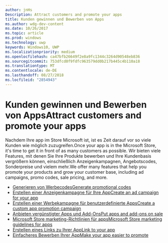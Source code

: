 ```yaml
---
author: jnHs
Description: Attract customers and promote your apps
title: Kunden gewinnen und Bewerben von Apps
ms.author: wdg-dev-content
ms.date: 10/26/2017
ms.topic: article
ms.prod: windows
ms.technology: uwp
keywords: Windows10, UWP
ms.localizationpriority: medium
ms.openlocfilehash: ca47bfb26649f2e8a9fc1344c3264d90548eb836
ms.sourcegitcommit: 753dfcd0f9fdfc963579dd0b217b445c4b110a18
ms.translationtype: MT
ms.contentlocale: de-DE
ms.lasthandoff: 08/27/2018
ms.locfileid: "2854943"
---
```

# <a name="attract-customers-and-promote-your-apps"></a><span data-ttu-id="c0635-103">Kunden gewinnen und Bewerben von Apps</span><span class="sxs-lookup"><span data-stu-id="c0635-103">Attract customers and promote your apps</span></span>

<span data-ttu-id="c0635-104">Nachdem Ihre app im Store Microsoft ist, ist es Zeit darauf vor so viele Kunden wie möglich zuzugreifen.</span><span class="sxs-lookup"><span data-stu-id="c0635-104">Once your app is in the Microsoft Store, it's time to get it in front of as many customers as possible.</span></span> <span data-ttu-id="c0635-105">Wir bieten viele Features, mit denen Sie Ihre Produkte bewerben und Ihre Kundenbasis vergrößern können, einschließlich Anzeigenkampagnen, Angebotscodes, Sonderpreise und vielem mehr.</span><span class="sxs-lookup"><span data-stu-id="c0635-105">We offer many features that help you promote your products and grow your customer base, including ad campaigns, promo codes, sale pricing, and more.</span></span>

-   [<span data-ttu-id="c0635-106">Generieren von Werbecodes</span><span class="sxs-lookup"><span data-stu-id="c0635-106">Generate promotional codes</span></span>](generate-promotional-codes.md)
-   [<span data-ttu-id="c0635-107">Erstellen einer Anzeigenkampagne für Ihre App</span><span class="sxs-lookup"><span data-stu-id="c0635-107">Create an ad campaign for your app</span></span>](create-an-ad-campaign-for-your-app.md)
-   [<span data-ttu-id="c0635-108">Erstellen einer Werbekampagne für benutzerdefinierte Apps</span><span class="sxs-lookup"><span data-stu-id="c0635-108">Create a custom app promotion campaign</span></span>](create-a-custom-app-promotion-campaign.md)
-   [<span data-ttu-id="c0635-109">Anbieten vergünstigter Apps und Add-Ons</span><span class="sxs-lookup"><span data-stu-id="c0635-109">Put apps and add-ons on sale</span></span>](put-apps-and-add-ons-on-sale.md)
-   [<span data-ttu-id="c0635-110">Microsoft Store marketing-Richtlinien für apps</span><span class="sxs-lookup"><span data-stu-id="c0635-110">Microsoft Store marketing guidelines for apps</span></span>](app-marketing-guidelines.md)
-   [<span data-ttu-id="c0635-111">Erstellen eines Links zu Ihrer App</span><span class="sxs-lookup"><span data-stu-id="c0635-111">Link to your app</span></span>](link-to-your-app.md)
-   [<span data-ttu-id="c0635-112">Einfacheres Bewerben Ihrer App</span><span class="sxs-lookup"><span data-stu-id="c0635-112">Make your app easier to promote</span></span>](make-your-app-easier-to-promote.md)

 

 
